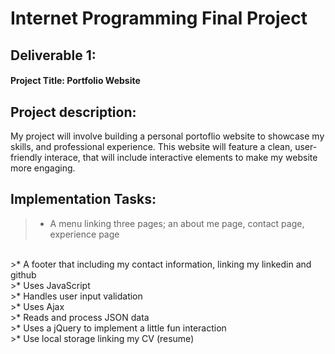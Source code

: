 # Internet Programming Final Project

## Deliverable 1:  

 #### **Project Title:** Portfolio Website

## **Project description:**

My project will involve building a personal portoflio website to showcase my skills, and professional experience. This website will feature a clean, user-friendly interace, that will include interactive elements to make my website more engaging.

## Implementation Tasks:

>* 	A menu linking three pages; an about me page, contact page, experience page
<br>
>* A footer that including my contact information, linking my linkedin and github
<br>
>* 	Uses JavaScript
<br>
>* Handles user input validation
<br>
>* Uses Ajax
<br>
>* Reads and process JSON data
<br>
>* Uses a jQuery to implement a little fun interaction
<br>
>* Use local storage linking my CV (resume)


